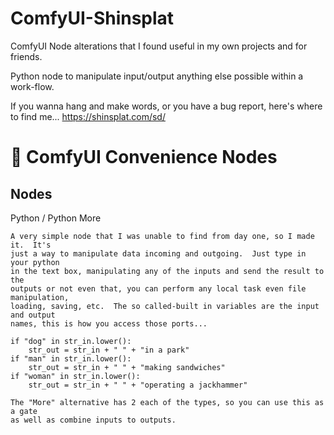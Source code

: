 # ComfyUI-Shinsplat
ComfyUI Node alterations that I found useful in my own projects and for friends.


Python node to manipulate input/output anything else possible within a work-flow.

If you wanna hang and make words, or you have a bug report, here's where to find me...
https://shinsplat.com/sd/

# :wrench: ComfyUI Convenience Nodes

## Nodes

Python / Python More

	A very simple node that I was unable to find from day one, so I made it.  It's
	just a way to manipulate data incoming and outgoing.  Just type in your python
	in the text box, manipulating any of the inputs and send the result to the
	outputs or not even that, you can perform any local task even file manipulation,
	loading, saving, etc.  The so called-built in variables are the input and output
	names, this is how you access those ports...

	if "dog" in str_in.lower():
		str_out = str_in + " " + "in a park"
	if "man" in str_in.lower():
		str_out = str_in + " " + "making sandwiches"
	if "woman" in str_in.lower():
		str_out = str_in + " " + "operating a jackhammer"

	The "More" alternative has 2 each of the types, so you can use this as a gate
	as well as combine inputs to outputs.

